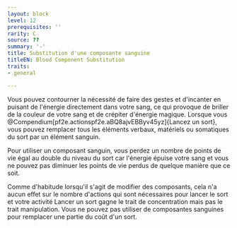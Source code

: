 ```yaml
---
layout: block
level: 12
prerequisites: ''
rarity: C
source: ??
summary: '-'
title: Substitution d'une composante sanguine
titleEN: Blood Component Substitution
traits:
- general

---
```


<p>Vous pouvez contourner la nécessité de faire des gestes et d'incanter en puisant de l'énergie directement dans votre sang, ce qui provoque de briller de la couleur de votre sang et de crépiter d'énergie magique. Lorsque vous @Compendium[pf2e.actionspf2e.aBQ8ajvEBByv45yz]{Lancez un sort}, vous pouvez remplacer tous les éléments verbaux, matériels ou somatiques du sort par un élément sanguin.</p>
<p>Pour utiliser un composant sanguin, vous perdez un nombre de points de vie égal au double du niveau du sort car l'énergie épuise  votre sang et vous ne pouvez pas diminuer les points de vie perdus de quelque manière que ce soit.</p>
<p>Comme d'habitude lorsqu'il s'agit de modifier des composants, cela n'a aucun effet sur le nombre d'actions qui sont nécessaires pour lancer le sort et votre activité Lancer un sort gagne le trait de concentration mais pas le trait manipulation. Vous ne pouvez pas utiliser de composantes sanguines pour remplacer une partie du coût d'un sort.</p>